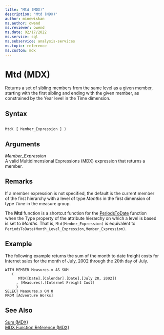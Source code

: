 ```yaml
---
title: "Mtd (MDX)"
description: "Mtd (MDX)"
author: minewiskan
ms.author: owend
ms.reviewer: owend
ms.date: 02/17/2022
ms.service: sql
ms.subservice: analysis-services
ms.topic: reference
ms.custom: mdx
---
```

# Mtd (MDX)


  Returns a set of sibling members from the same level as a given member, starting with the first sibling and ending with the given member, as constrained by the Year level in the Time dimension.  
  
## Syntax  
  
```  
  
Mtd( [ Member_Expression ] )  
```  
  
## Arguments  
 *Member_Expression*  
 A valid Multidimensional Expressions (MDX) expression that returns a member.  
  
## Remarks  
 If a member expression is not specified, the default is the current member of the first hierarchy with a level of type *Months* in the first dimension of type *Time* in the measure group.  
  
 The **Mtd** function is a shortcut function for the [PeriodsToDate](../mdx/periodstodate-mdx.md) function when the Type property of the attribute hierarchy on which a level is based is set to *Months*. That is, `Mtd(Member_Expression)` is equivalent to `PeriodsToDate(Month_Level_Expression,Member_Expression)`.  
  
## Example  
 The following example returns the sum of the month to date freight costs for Internet sales for the month of July, 2002 through the 20th day of July.  
  
```  
WITH MEMBER Measures.x AS SUM   
   (  
      MTD([Date].[Calendar].[Date].[July 20, 2002])  
     , [Measures].[Internet Freight Cost]  
     )  
SELECT Measures.x ON 0  
FROM [Adventure Works]  
```  
  
## See Also  
 [Sum &#40;MDX&#41;](../mdx/sum-mdx.md)   
 [MDX Function Reference &#40;MDX&#41;](../mdx/mdx-function-reference-mdx.md)  
  
  
